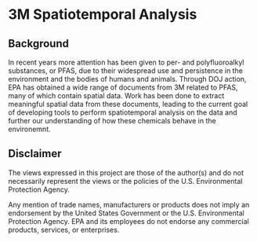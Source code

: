 # 3M Spatiotemporal Analysis

## Background
In recent years more attention has been given to per- and polyfluoroalkyl substances, or PFAS, due to their widespread use and persistence in the environment and the bodies of humans and animals. Through DOJ action, EPA has obtained a wide range of documents from 3M related to PFAS, many of which contain spatial data. Work has been done to extract meaningful spatial data from these documents, leading to the current goal of developing tools to perform spatiotemporal analysis on the data and further our understanding of how these chemicals behave in the environemnt.

## Disclaimer
The views expressed in this project are those of the author(s) and do not necessarily represent the views or the policies of the U.S. Environmental Protection Agency.​

Any mention of trade names, manufacturers or products does not imply an endorsement by the United States Government or the U.S. Environmental Protection Agency. EPA and its employees do not endorse any commercial products, services, or enterprises.

